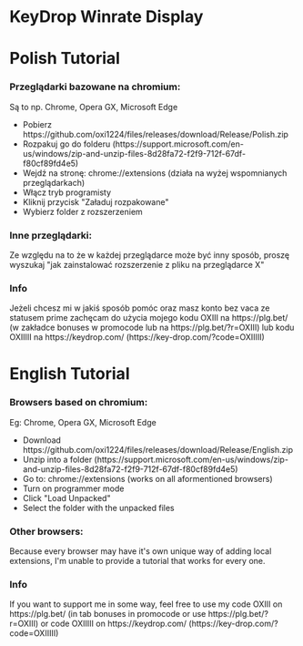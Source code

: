 <h1>KeyDrop Winrate Display</h1>

<h1>Polish Tutorial</h1>
<h3>Przeglądarki bazowane na chromium:</h3>
<p>Są to np. Chrome, Opera GX, Microsoft Edge
<ul>
<li>Pobierz https://github.com/oxi1224/files/releases/download/Release/Polish.zip</li>
<li>Rozpakuj go do folderu (https://support.microsoft.com/en-us/windows/zip-and-unzip-files-8d28fa72-f2f9-712f-67df-f80cf89fd4e5)</li>
<li>Wejdź na stronę: chrome://extensions (działa na wyżej wspomnianych przeglądarkach)</li>
<li>Włącz tryb programisty</li>
<li>Kliknij przycisk "Załaduj rozpakowane"</li>
<li>Wybierz folder z rozszerzeniem</li>
</ul>
</p>
<h3>Inne przeglądarki:</h3>
<p>Ze względu na to że w każdej przeglądarce może być inny sposób, proszę wyszukaj "jak zainstalować rozszerzenie z pliku na przeglądarce X"</p>
<h3>Info</h3>
<p>Jeżeli chcesz mi w jakiś sposób pomóc oraz masz konto bez vaca ze statusem prime zachęcam do użycia mojego kodu OXIII na https://plg.bet/ (w zakładce bonuses w promocode lub na https://plg.bet/?r=OXIII) lub kodu OXIIIII na https://keydrop.com/ (https://key-drop.com/?code=OXIIIII)</p>

<h1>English Tutorial</h1>
<h3>Browsers based on chromium:</h3>
<p>Eg: Chrome, Opera GX, Microsoft Edge
<ul>
<li>Download https://github.com/oxi1224/files/releases/download/Release/English.zip</li>
<li>Unzip into a folder (https://support.microsoft.com/en-us/windows/zip-and-unzip-files-8d28fa72-f2f9-712f-67df-f80cf89fd4e5)</li>
<li>Go to: chrome://extensions (works on all aformentioned browsers)</li>
<li>Turn on programmer mode</li>
<li>Click "Load Unpacked"</li>
<li>Select the folder with the unpacked files</li>
</ul>
</p>
<h3>Other browsers:</h3>
<p>Because every browser may have it's own unique way of adding local extensions, I'm unable to provide a tutorial that works for every one.</p>
<h3>Info</h3>
<p>If you want to support me in some way, feel free to use my code OXIII on https://plg.bet/ (in tab bonuses in promocode or use https://plg.bet/?r=OXIII) or code OXIIIII on https://keydrop.com/ (https://key-drop.com/?code=OXIIIII)</p>
